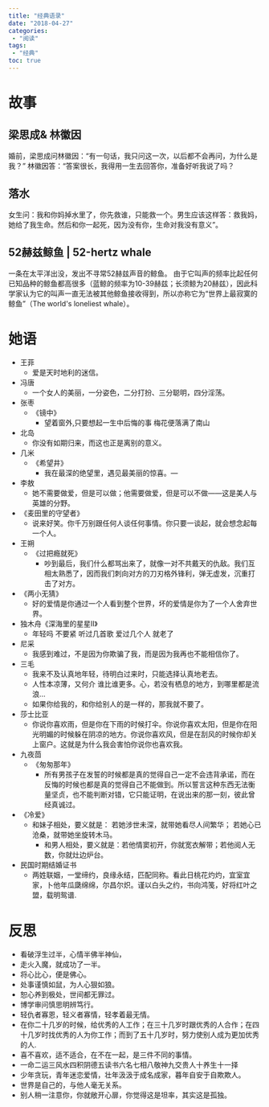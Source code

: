 ```yaml
---
title: "经典语录"
date: "2018-04-27"
categories:
 - "阅读"
tags:
 - "经典"
toc: true
---
```



# 故事

## 梁思成& 林徽因
>
婚前，梁思成问林徽因：“有一句话，我只问这一次，以后都不会再问，为什么是我？”
    林徽因答：“答案很长，我得用一生去回答你，准备好听我说了吗？

## 落水
> 
女生问：我和你妈掉水里了，你先救谁，只能救一个。男生应该这样答：救我妈，她给了我生命。然后和你一起死，因为没有你，生命对我没有意义”。 

## 52赫兹鲸鱼 | 52-hertz whale
>
一条在太平洋出没，发出不寻常52赫兹声音的鲸鱼。
由于它叫声的频率比起任何已知品种的鲸鱼都高很多（蓝鲸的频率为10-39赫兹；长须鲸为20赫兹），因此科学家认为它的叫声一直无法被其他鲸鱼接收得到，所以亦称它为“世界上最寂寞的鲸鱼”（The world's loneliest whale）。

# 她语
- 王菲 
	- 爱是天时地利的迷信。
- 冯唐 
	- 一个女人的美丽，一分姿色，二分打扮、三分聪明，四分淫荡。
- 张枣
	- 《镜中》
		- 望着窗外,只要想起一生中后悔的事 梅花便落满了南山
- 北岛
	- 你没有如期归来，而这也正是离别的意义。
- 几米
	- 《希望井》
		- 我在最深的绝望里，遇见最美丽的惊喜。—
- 李敖
	- 她不需要做爱，但是可以做；他需要做爱，但是可以不做——这是美人与英雄的分野。
- 《麦田里的守望者》
	- 说来好笑。你千万别跟任何人谈任何事情。你只要一谈起，就会想念起每一个人。
- 王朔 
	- 《过把瘾就死》
		- 吵到最后，我们什么都骂出来了，就像一对不共戴天的仇敌。我们互相太熟悉了，因而我们刺向对方的刀刃格外锋利，弹无虚发，沉重打击了对方。
- 《两小无猜》
	- 好的爱情是你通过一个人看到整个世界，坏的爱情是你为了一个人舍弃世界。
- 独木舟《深海里的星星Ⅱ》
	- 年轻吗 不要紧 听过几首歌 爱过几个人 就老了
- 尼采 
 	- 我感到难过，不是因为你欺骗了我，而是因为我再也不能相信你了。
- 三毛 
	- 我来不及认真地年轻，待明白过来时，只能选择认真地老去。
	- 人性本凉薄，又何介 谁比谁更多。心，若没有栖息的地方，到哪里都是流浪...
	- 如果你给我的，和你给别人的是一样的，那我就不要了。
- 莎士比亚	
	- 你说你喜欢雨，但是你在下雨的时候打伞。你说你喜欢太阳，但是你在阳光明媚的时候躲在阴凉的地方。你说你喜欢风，但是在刮风的时候你却关上窗户。这就是为什么我会害怕你说你也喜欢我。
- 九夜茴
	- 《匆匆那年》
		- 所有男孩子在发誓的时候都是真的觉得自己一定不会违背承诺，而在反悔的时候也都是真的觉得自己不能做到。所以誓言这种东西无法衡量坚贞，也不能判断对错，它只能证明，在说出来的那一刻，彼此曾经真诚过。
- 《冷爱》
	- 和妹子相处，要义就是： 若她涉世未深，就带她看尽人间繁华； 若她心已沧桑，就带她坐旋转木马。
		- 和男人相处，要义就是：若他情窦初开，你就宽衣解带；若他阅人无数，你就灶边炉台。
- 民国时期结婚证书
	- 两姓联姻，一堂缔约，良缘永结，匹配同称。看此日桃花灼灼，宜室宜家，卜他年瓜瓞绵绵，尔昌尔炽。谨以白头之约，书向鸿笺，好将红叶之盟，载明鸳谱.
	
# 反思

- 看破浮生过半，心情半佛半神仙，
- 走火入魔，就成功了一半。
- 将心比心，便是佛心。
- 处事谨慎如鼠，为人心狠如狼。
- 恕心养到极处，世间都无罪过。
- 博学审问慎思明辨笃行。
- 轻仇者寡恩，轻义者寡情，轻孝着最无情。
- 在你二十几岁的时候，给优秀的人工作；在三十几岁时跟优秀的人合作；在四十几岁时找优秀的人为你工作；而到了五十几岁时，努力使别人成为更加优秀的人.
- 喜不喜欢，适不适合，在不在一起，是三件不同的事情。
- 一命二运三风水四积阴德五读书六名七相八敬神九交贵人十养生十一择 
- 少年贪玩，青年迷恋爱情，壮年汲汲于成名成家，暮年自安于自欺欺人。
- 世界是自己的，与他人毫无关系。
- 别人稍一注意你，你就敞开心扉，你觉得这是坦率，其实这是孤独。